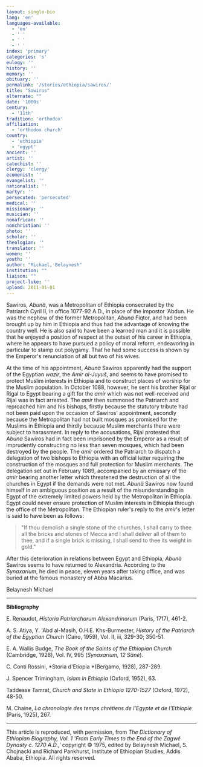 ```yaml
---
layout: single-bio
lang: 'en'
languages-available:
  - 'en'
  - ' '
  - ' '
  - ' '
index: 'primary'
categories: 's'
eulogy: ''
history: ''
memory: ''
obituary: ''
permalink: '/stories/ethiopia/sawiros/'
title: "Sawiros"
alternate: ""
date: '1000s'
century:
  - '11th'
tradition: 'orthodox'
affiliation:
  - 'orthodox church'
country:
  - 'ethiopia'
  - 'egypt'
ancient: ''
artist: ''
catechist: ''
clergy: 'clergy'
ecumenist: ''
evangelist: ''
nationalist: ''
martyr: ''
persecuted: 'persecuted'
medical: ''
missionary: ''
musician: ''
nonafrican: ''
nonchristian: ''
photo: ''
scholar: ''
theologian: ''
translator: ''
women: ''
youth: ''
author: "Michael, Belaynesh"
institution: ""
liaison: ""
project-luke: ''
upload: 2011-01-01
---
```




Sawiros, *Abunä*, was a Metropolitan of Ethiopia consecrated by the Patriarch Cyril II, in office 1077-92 A.D., in place of the impostor 'Abdun. He was the nephew of the former Metropolitan, *Abunä* Fiqtor, and had been brought up by him in Ethiopia and thus had the advantage of knowing the country well. He is also said to have been a learned man and it is possible that he enjoyed a position of respect at the outset of his career in Ethiopia, where he appears to have pursued a policy of moral reform, endeavoring in particular to stamp out polygamy. That he had some success is shown by the Emperor's renunciation of all but two of his wives.

At the time of his appointment, *Abunä* Sawiros apparently had the support of the Egyptian *wazir*, the *Amir al-Juyuš*, and seems to have promised to protect Muslim interests in Ethiopia and to construct places of worship for the Muslim population. In October 1088, however, he sent his brother Rijal or Rigal to Egypt bearing a gift for the *amir* which was not well-received and Rijal was in fact arrested. The *amir* then summoned the Patriarch and reproached him and his bishops, firstly because the statutory tribute had not been paid upon the occasion of Sawiros' appointment, secondly because the Metropolitan had not built mosques as promised for the Muslims in Ethiopia and thirdly because Muslim merchants there were subject to harassment. In reply to the accusations, Rijal protested that *Abunä* Sawiros had in fact been imprisoned by the Emperor as a result of imprudently constructing no less than seven mosques, which had been destroyed by the people. The *amir* ordered the Patriarch to dispatch a delegation of two bishops to Ethiopia with an official letter requiring the construction of the mosques and full protection for Muslim merchants. The delegation set out in February 1089, accompanied by an emissary of the *amir* bearing another letter which threatened the destruction of all the churches in Egypt if the demands were not met. *Abunä* Sawiros now found himself in an ambiguous position as a result of the misunderstanding in Egypt of the extremely limited powers held by the Metropolitan in Ethiopia. Egypt could never ensure protection of Muslim interests in Ethiopia through the office of the Metropolitan. The Ethiopian ruler's reply to the *amir*'s letter is said to have been as follows:

> "If thou demolish a single stone of the churches, I shall carry to thee all the bricks and stones of Mecca and I shall deliver all of them to thee, and if a single brick is missing, I shall send to thee its weight in gold."

After this deterioration in relations between Egypt and Ethiopia, *Abunä* Sawiros seems to have returned to Alexandria. According to the *Synaxarium*, he died in peace, eleven years after taking office, and was buried at the famous monastery of Abba Macarius.

Belaynesh Michael

---

**Bibliography**

E. Renaudot, *Historia Patriarcharum Alexandrinorum* (Paris, 1717), 461-2.

A. S. Atiya, Y. 'Abd al-Masih, O.H.E. Khs-Burmester, *History of the Patriarch of the Egyptian Church* (Cairo, 1959), Vol. II, iii, 329-30; 350-51.

E. A. Wallis Budge, *The Book of the Saints of the Ethiopian Church* (Cambridge, 1928), Vol. IV, 995 (*Synaxarium, 12 Sän&eacute;*).

C. Conti Rossini, *Storia d'Etiopia *(Bergamo, 1928), 287-289.

J. Spencer Trimingham, *Islam in Ethiopia* (Oxford, 1952), 63.

Taddesse Tamrat, *Church and State in Ethiopia 1270-1527* (Oxford, 1972), 48-50.

M. Chaine, *La chronologie des temps chrétiens de l'Egypte et de l'Ethiopie* (Paris, 1925), 267.

---

This article is reproduced, with permission, from *The Dictionary of Ethiopian Biography, Vol. 1 'From Early Times to the End of the Zagwé Dynasty c. 1270 A.D.,'* copyright &copy; 1975, edited by Belaynesh Michael, S. Chojnacki and Richard Pankhurst, Institute of Ethiopian Studies, Addis Ababa, Ethiopia.  All rights reserved.

